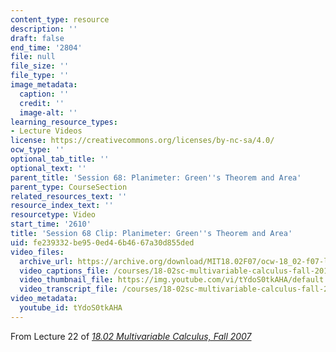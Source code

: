 ```yaml
---
content_type: resource
description: ''
draft: false
end_time: '2804'
file: null
file_size: ''
file_type: ''
image_metadata:
  caption: ''
  credit: ''
  image-alt: ''
learning_resource_types:
- Lecture Videos
license: https://creativecommons.org/licenses/by-nc-sa/4.0/
ocw_type: ''
optional_tab_title: ''
optional_text: ''
parent_title: 'Session 68: Planimeter: Green''s Theorem and Area'
parent_type: CourseSection
related_resources_text: ''
resource_index_text: ''
resourcetype: Video
start_time: '2610'
title: 'Session 68 Clip: Planimeter: Green''s Theorem and Area'
uid: fe239332-be95-0ed4-6b46-67a30d855ded
video_files:
  archive_url: https://archive.org/download/MIT18.02F07/ocw-18_02-f07-lec22_300k.mp4
  video_captions_file: /courses/18-02sc-multivariable-calculus-fall-2010/tYdoS0tkAHA_captions.vtt
  video_thumbnail_file: https://img.youtube.com/vi/tYdoS0tkAHA/default.jpg
  video_transcript_file: /courses/18-02sc-multivariable-calculus-fall-2010/tYdoS0tkAHA_transcript.pdf
video_metadata:
  youtube_id: tYdoS0tkAHA
---
```

From Lecture 22 of [_18.02 Multivariable Calculus, Fall 2007_](/courses/18-02-multivariable-calculus-fall-2007/video_galleries/video-lectures)